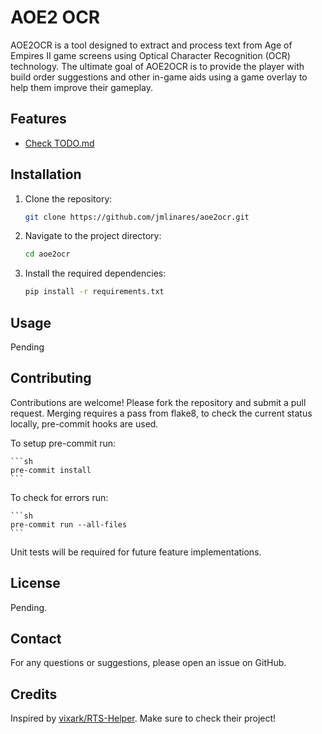 # AOE2 OCR

AOE2OCR is a tool designed to extract and process text from Age of Empires II game screens using Optical Character Recognition (OCR) technology.
The ultimate goal of AOE2OCR is to provide the player with build order suggestions and other in-game aids using a game overlay to help them improve their gameplay.

## Features

- [Check TODO.md](TODO.md)

## Installation

1. Clone the repository:
    ```sh
    git clone https://github.com/jmlinares/aoe2ocr.git
    ```
2. Navigate to the project directory:
    ```sh
    cd aoe2ocr
    ```
3. Install the required dependencies:
    ```sh
    pip install -r requirements.txt
    ```

## Usage

Pending

## Contributing

Contributions are welcome! Please fork the repository and submit a pull request.
Merging requires a pass from flake8, to check the current status locally, pre-commit hooks are used.

To setup pre-commit run:

    ```sh
    pre-commit install
    ```

To check for errors run:

    ```sh
    pre-commit run --all-files
    ```

Unit tests will be required for future feature implementations.

## License

Pending.

## Contact

For any questions or suggestions, please open an issue on GitHub.

## Credits

Inspired by [vixark/RTS-Helper](https://github.com/vixark/RTS-Helper). Make sure to check their project!